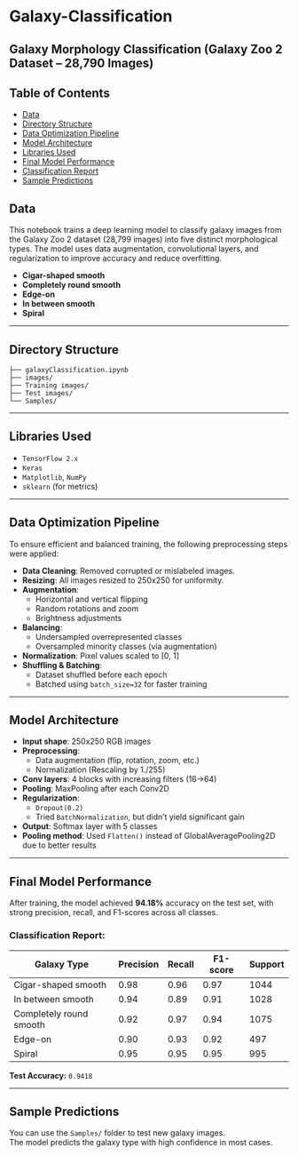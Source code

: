 # Galaxy-Classification
## Galaxy Morphology Classification (Galaxy Zoo 2 Dataset – 28,790 Images)

## Table of Contents
- [Data](#data)
- [Directory Structure](#directory-structure)
- [Data Optimization Pipeline](#data-optimization-pipeline)
- [Model Architecture](#model-architecture)
- [Libraries Used](#libraries-used)
- [Final Model Performance](#final-model-performance)
- [Classification Report](#classification-report)
- [Sample Predictions](#sample-predictions)


## Data

This notebook trains a deep learning model to classify galaxy images from the Galaxy Zoo 2 dataset (28,799 images) into five distinct morphological types. The model uses data augmentation, convolutional layers, and regularization to improve accuracy and reduce overfitting.

- **Cigar-shaped smooth**
- **Completely round smooth**
- **Edge-on**
- **In between smooth**
- **Spiral**

---

## Directory Structure
```
├── galaxyClassification.ipynb
├── images/
├── Training images/
├── Test images/
└── Samples/
```
---

## Libraries Used

- `TensorFlow 2.x`
- `Keras`
- `Matplotlib`, `NumPy`
- `sklearn` (for metrics)

---

## Data Optimization Pipeline

To ensure efficient and balanced training, the following preprocessing steps were applied:

- **Data Cleaning**: Removed corrupted or mislabeled images.
- **Resizing**: All images resized to 250x250 for uniformity.
- **Augmentation**:
    - Horizontal and vertical flipping
    - Random rotations and zoom
    - Brightness adjustments
- **Balancing**:
    - Undersampled overrepresented classes
    - Oversampled minority classes (via augmentation)
- **Normalization**: Pixel values scaled to [0, 1]
- **Shuffling & Batching**:
    - Dataset shuffled before each epoch
    - Batched using `batch_size=32` for faster training


---

## Model Architecture

- **Input shape**: 250x250 RGB images
- **Preprocessing**:
  - Data augmentation (flip, rotation, zoom, etc.)
  - Normalization (Rescaling by 1./255)
- **Conv layers**: 4 blocks with increasing filters (16→64)
- **Pooling**: MaxPooling after each Conv2D
- **Regularization**:
  - `Dropout(0.2)`
  - Tried `BatchNormalization`, but didn’t yield significant gain
- **Output**: Softmax layer with 5 classes
- **Pooling method**: Used `Flatten()` instead of GlobalAveragePooling2D due to better results


---


## Final Model Performance

After training, the model achieved **94.18%** accuracy on the test set, with strong precision, recall, and F1-scores across all classes.

### Classification Report:

| Galaxy Type               | Precision | Recall | F1-score | Support |
|---------------------------|-----------|--------|----------|---------|
| Cigar-shaped smooth       | 0.98      | 0.96   | 0.97     | 1044    |
| In between smooth         | 0.94      | 0.89   | 0.91     | 1028    |
| Completely round smooth   | 0.92      | 0.97   | 0.94     | 1075    |
| Edge-on                   | 0.90      | 0.93   | 0.92     | 497     |
| Spiral                    | 0.95      | 0.95   | 0.95     | 995     |

**Test Accuracy:** `0.9418`

---
## Sample Predictions

You can use the `Samples/` folder to test new galaxy images.  
The model predicts the galaxy type with high confidence in most cases.




